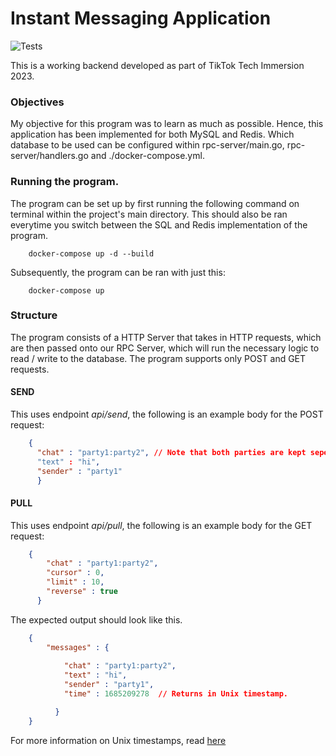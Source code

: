 # Instant Messaging Application

![Tests](https://github.com/TikTokTechImmersion/assignment_demo_2023/actions/workflows/test.yml/badge.svg)

This is a working backend developed as part of TikTok Tech Immersion 2023.

### Objectives
My objective for this program was to learn as much as possible. 
Hence, this application has been implemented for both MySQL and Redis.
Which database to be used can be configured within rpc-server/main.go, rpc-server/handlers.go and ./docker-compose.yml.

### Running the program.
The program can be set up by first running the following command on terminal within the project's main directory.
This should also be ran everytime you switch between the SQL and Redis implementation of the program.
```shell
    docker-compose up -d --build
```

Subsequently, the program can be ran with just this:
```shell
    docker-compose up
```

### Structure
The program consists of a HTTP Server that takes in HTTP requests, which are then passed onto our RPC Server, which will run the necessary logic to read / write to the database.
The program supports only POST and GET requests.

#### SEND
This uses endpoint *api/send*, the following is an example body for the POST request:
```json
    {
      "chat" : "party1:party2", // Note that both parties are kept seperated with ':'.
      "text" : "hi",
      "sender" : "party1"
      }
```

#### PULL
This uses endpoint *api/pull*, the following is an example body for the GET request:
```json
    {
        "chat" : "party1:party2",
        "cursor" : 0,
        "limit" : 10,
        "reverse" : true
      }
```

The expected output should look like this.
```json
    {
        "messages" : {
            
            "chat" : "party1:party2",
            "text" : "hi",
            "sender" : "party1",
            "time" : 1685209278  // Returns in Unix timestamp.

          } 
    }
```
For more information on Unix timestamps, read [here](https://unixtimestamp.com)
